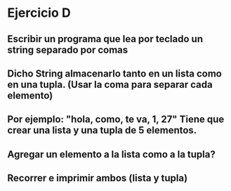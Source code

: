 # Ejercicio D

## Escribir un programa que lea por teclado un string separado por comas
## Dicho String almacenarlo tanto en un lista como en una tupla. (Usar la coma para separar cada elemento)
## Por ejemplo: "hola, como, te va, 1, 27" Tiene que crear una lista y una tupla de 5 elementos.
## Agregar un elemento a la lista como a la tupla?
## Recorrer e imprimir ambos (lista y tupla)